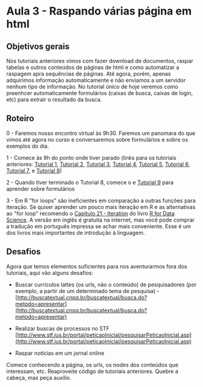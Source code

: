 # Aula 3 - Raspando várias página em html

## Objetivos gerais

Nos tutoriais anteriores vimos com fazer download de documentos, raspar tabelas e outros conteúdos de páginas de html e como automatizar a raspagem apra sequências de páginas. Até agora, porém, apenas adquirimos informação automaticamente e não enviamos a um servidor nenhum tipo de informação. No tutorial único de hoje veremos como preenhcer automaticamente formulários (caixas de busca, caixas de login, etc) para extrair o resultado da busca.

## Roteiro

0 - Faremos nosso encontro virtual às 9h30. Faremos um panomara do que vimos até agora no curso e conversaremos sobre formulários e sobre os exemplos do dia.

1 - Comece às 9h do ponto onde tiver parado (links para os tutoriais anteriores: [Tutorial 1](https://github.com/seade-R/raspagem-dados-r/blob/main/tutoriais/tutorial-01.md), [Tutorial 2](https://github.com/seade-R/raspagem-dados-r/blob/main/tutoriais/tutorial-02.md), [Tutorial 3](https://github.com/seade-R/raspagem-dados-r/blob/main/tutoriais/tutorial-03.md), [Tutorial 4](https://github.com/seade-R/raspagem-dados-r/blob/main/tutoriais/tutorial-04.md), [Tutorial 5](https://github.com/seade-R/raspagem-dados-r/blob/main/tutoriais/tutorial-05.md), [Tutorial 6](https://github.com/seade-R/raspagem-dados-r/blob/main/tutoriais/tutorial-06.md), [Tutorial 7](https://github.com/seade-R/raspagem-dados-r/blob/main/tutoriais/tutorial-07.md), e [Tutorial 8](https://github.com/seade-R/raspagem-dados-r/blob/main/tutoriais/tutorial-08.md))

2 - Quando tiver terminado o Tutorial 8, comece o e [Tutorial 9](https://github.com/seade-R/raspagem-dados-r/blob/main/tutoriais/tutorial-09.md) para aprender sobre formulários

3 - Em R "for loops" são ineficientes em comparação a outras funções para iteração. Se quiser aprender um pouco mais iteração em R e as alternativas ao "for loop" recomendo o [Capítulo 21 - Iteration](https://r4ds.had.co.nz/iteration.html) do livro [R for Data Science](https://r4ds.had.co.nz). A versão em inglês é gratuita na internet, mas você pode comprar a tradução em português impressa se achar mais conveniente. Esse é um dos livros mais importantes de introdução à linguagem. 

## Desafios

Agora que temos elementos suficientes para nos aventurarmos fora dos tutoriais, aqui vão alguns desafios:

- Buscar currículos lattes (os urls, não o conteúdo) de pesquisadores (por exemplo, a partir de um determinado tema de pesquisa) - [http://buscatextual.cnpq.br/buscatextual/busca.do?metodo=apresentar](http://buscatextual.cnpq.br/buscatextual/busca.do?metodo=apresentar)

- Realizar buscas de processos no STF [http://www.stf.jus.br/portal/peticaoInicial/pesquisarPeticaoInicial.asp](http://www.stf.jus.br/portal/peticaoInicial/pesquisarPeticaoInicial.asp)

- Raspar notícias em um jornal online

Comece conhecendo a página, os urls, os nodes dos conteúdos que interessam, etc. Reaproveite código de tutoriais anteriores. Quebre a cabeça, mas peça auxílio.
